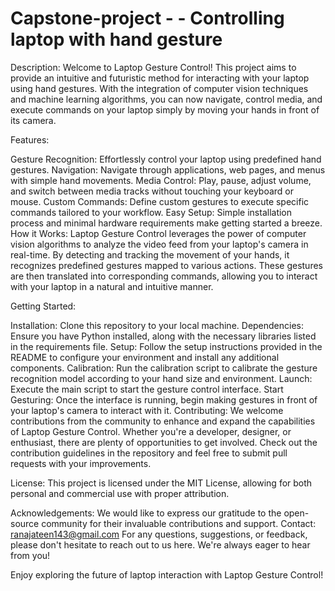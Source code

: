 # Capstone-project - - Controlling laptop with hand gesture
Description:
Welcome to Laptop Gesture Control! This project aims to provide an intuitive and futuristic method for interacting with your laptop using hand gestures. With the integration of computer vision techniques and machine learning algorithms, you can now navigate, control media, and execute commands on your laptop simply by moving your hands in front of its camera.

Features:

Gesture Recognition: Effortlessly control your laptop using predefined hand gestures.
Navigation: Navigate through applications, web pages, and menus with simple hand movements.
Media Control: Play, pause, adjust volume, and switch between media tracks without touching your keyboard or mouse.
Custom Commands: Define custom gestures to execute specific commands tailored to your workflow.
Easy Setup: Simple installation process and minimal hardware requirements make getting started a breeze.
How it Works:
Laptop Gesture Control leverages the power of computer vision algorithms to analyze the video feed from your laptop's camera in real-time. By detecting and tracking the movement of your hands, it recognizes predefined gestures mapped to various actions. These gestures are then translated into corresponding commands, allowing you to interact with your laptop in a natural and intuitive manner.

Getting Started:

Installation: Clone this repository to your local machine.
Dependencies: Ensure you have Python installed, along with the necessary libraries listed in the requirements file.
Setup: Follow the setup instructions provided in the README to configure your environment and install any additional components.
Calibration: Run the calibration script to calibrate the gesture recognition model according to your hand size and environment.
Launch: Execute the main script to start the gesture control interface.
Start Gesturing: Once the interface is running, begin making gestures in front of your laptop's camera to interact with it.
Contributing:
We welcome contributions from the community to enhance and expand the capabilities of Laptop Gesture Control. Whether you're a developer, designer, or enthusiast, there are plenty of opportunities to get involved. Check out the contribution guidelines in the repository and feel free to submit pull requests with your improvements.

License:
This project is licensed under the MIT License, allowing for both personal and commercial use with proper attribution.

Acknowledgements:
We would like to express our gratitude to the open-source community for their invaluable contributions and support.
Contact:
ranajateen143@gmail.com
For any questions, suggestions, or feedback, please don't hesitate to reach out to us here. We're always eager to hear from you!

Enjoy exploring the future of laptop interaction with Laptop Gesture Control!
